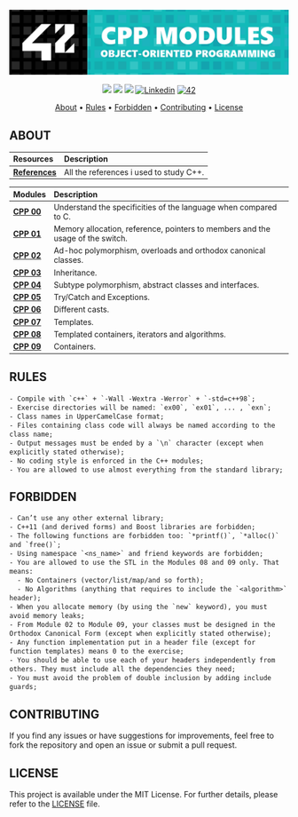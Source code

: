 <p align="center">
  <img src="https://github.com/jotavare/jotavare/blob/main/42/banners/piscine_and_common_core/github_piscine_and_common_core_banner_cpp.png">
</p>

<p align="center">
	<img src="https://img.shields.io/badge/status-in%20progress-yellow?style=flat-square"/>
	<img src="https://img.shields.io/github/languages/top/jotavare/cpp_modules?color=%2312bab9&style=flat-square" />
	<img src="https://img.shields.io/github/last-commit/jotavare/cpp_modules?color=%2312bab9&style=flat-square" />
	<a href='https://www.linkedin.com/in/joaoptoliveira' target="_blank"><img alt='Linkedin' src='https://img.shields.io/badge/LinkedIn-100000?style=flat-square&logo=Linkedin&logoColor=white&labelColor=0A66C2&color=0A66C2'/></a>
	<a href='https://profile.intra.42.fr/users/jotavare' target="_blank"><img alt='42' src='https://img.shields.io/badge/Porto-100000?style=flat-square&logo=42&logoColor=white&labelColor=000000&color=000000'/></a>
</p>

<p align="center">
	<a href="#about">About</a> •
	<a href="#rules">Rules</a> •
	<a href="forbidden">Forbidden</a> •
	<a href="#contributing">Contributing</a> •
	<a href="#license">License</a>
</p>

## ABOUT
| Resources | Description |
| :-- | :-- |
| **[References](https://github.com/jotavare/42-resources/tree/main?tab=readme-ov-file#cpp-modules-00-09)** | All the references i used to study C++. |

| Modules | Description |
| :-- | :-- |
| **[CPP 00](https://github.com/jotavare/cpp_modules/tree/main/cpp_modules)** | Understand the specificities of the language when compared to C. |
| **[CPP 01](https://github.com/jotavare/cpp_modules/tree/main/cpp_modules)** | Memory allocation, reference, pointers to members and the usage of the switch. |
| **[CPP 02](https://github.com/jotavare/cpp_modules/tree/main/cpp_modules)** | Ad-hoc polymorphism, overloads and orthodox canonical classes. |
| **[CPP 03](https://github.com/jotavare/cpp_modules/tree/main/cpp_modules)** | Inheritance. |
| **[CPP 04](https://github.com/jotavare/cpp_modules/tree/main/cpp_modules)** | Subtype polymorphism, abstract classes and interfaces. |
| **[CPP 05](https://github.com/jotavare/cpp_modules/tree/main/cpp_modules)** | Try/Catch and Exceptions. |
| **[CPP 06](https://github.com/jotavare/cpp_modules/tree/main/cpp_modules)** | Different casts. |
| **[CPP 07](https://github.com/jotavare/cpp_modules/tree/main/cpp_modules)** | Templates. |
| **[CPP 08](https://github.com/jotavare/cpp_modules/tree/main/cpp_modules)** | Templated containers, iterators and algorithms. |
| **[CPP 09](https://github.com/jotavare/cpp_modules/tree/main/cpp_modules)** | Containers. |

## RULES
```
- Compile with `c++` + `-Wall -Wextra -Werror` + `-std=c++98`;
- Exercise directories will be named: `ex00`, `ex01`, ... , `exn`;
- Class names in UpperCamelCase format;
- Files containing class code will always be named according to the class name;
- Output messages must be ended by a `\n` character (except when explicitly stated otherwise);
- No coding style is enforced in the C++ modules;
- You are allowed to use almost everything from the standard library;
```

## FORBIDDEN
```
- Can’t use any other external library;
- C++11 (and derived forms) and Boost libraries are forbidden;
- The following functions are forbidden too: `*printf()`, `*alloc()` and `free()`;
- Using namespace `<ns_name>` and friend keywords are forbidden;
- You are allowed to use the STL in the Modules 08 and 09 only. That means:
  - No Containers (vector/list/map/and so forth);
  - No Algorithms (anything that requires to include the `<algorithm>` header);
- When you allocate memory (by using the `new` keyword), you must avoid memory leaks;
- From Module 02 to Module 09, your classes must be designed in the Orthodox Canonical Form (except when explicitly stated otherwise);
- Any function implementation put in a header file (except for function templates) means 0 to the exercise;
- You should be able to use each of your headers independently from others. They must include all the dependencies they need;
- You must avoid the problem of double inclusion by adding include guards;
```

## CONTRIBUTING

If you find any issues or have suggestions for improvements, feel free to fork the repository and open an issue or submit a pull request.

## LICENSE

This project is available under the MIT License. For further details, please refer to the [LICENSE](https://github.com/jotavare/cpp_modules/blob/master/LICENSE) file.

